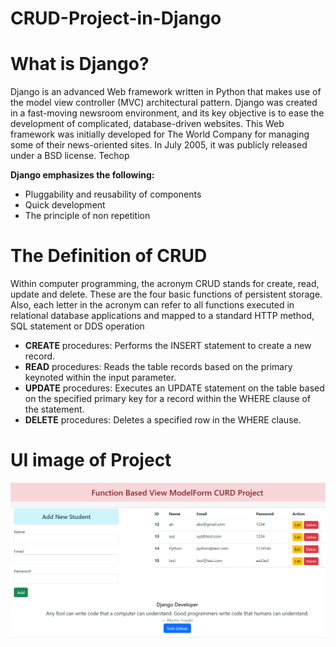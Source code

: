 # CRUD-Project-in-Django

# What is Django?
Django is an advanced Web framework written in Python that makes use of the model view controller (MVC) architectural pattern. Django was created in a fast-moving newsroom environment, and its key objective is to ease the development of complicated, database-driven websites. 
This Web framework was initially developed for The World Company for managing some of their news-oriented sites. In July 2005, it was publicly released under a BSD license.
Techop

**Django emphasizes the following:**
- Pluggability and reusability of components
- Quick development
- The principle of non repetition

# The Definition of CRUD
Within computer programming, the acronym CRUD stands for create, read, update and delete. These are the four basic functions of persistent storage. Also, each letter in the acronym can refer to all functions executed in relational database applications and mapped to a standard HTTP method, SQL statement or DDS operation
- **CREATE** procedures: Performs the INSERT statement to create a new record.
- **READ** procedures: Reads the table records based on the primary keynoted within the input parameter.
- **UPDATE** procedures: Executes an UPDATE statement on the table based on the specified primary key for a record within the WHERE clause of the statement.
- **DELETE** procedures: Deletes a specified row in the WHERE clause.

# UI image of Project
![](https://github.com/AbdulJabbar64/CRUD-Project-in-Django/blob/main/images/curd1.PNG)

